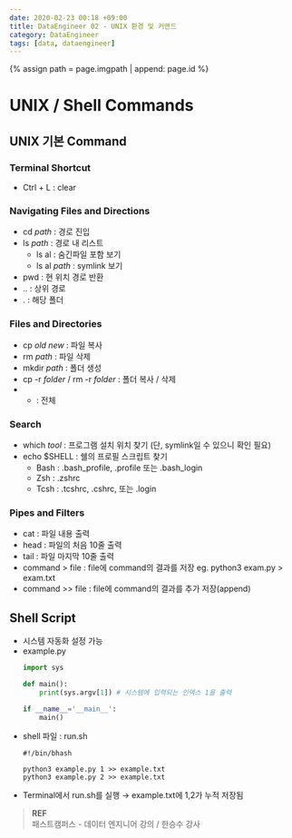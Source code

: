 ```yaml
---
date: 2020-02-23 00:18 +09:00
title: DataEngineer 02 - UNIX 환경 및 커맨드
category: DataEngineer
tags: [data, dataengineer]
---
```

{% assign path = page.imgpath | append: page.id %}

# UNIX / Shell Commands

## UNIX 기본 Command

### Terminal Shortcut
- Ctrl + L : clear

### Navigating Files and Directions
- cd *path* : 경로 진입
- ls *path* : 경로 내 리스트
  - ls al : 숨긴파일 포함 보기
  - ls al *path* : symlink 보기
- pwd : 현 위치 경로 반환
- .. : 상위 경로
- . : 해당 폴더

### Files and Directories
- cp *old new* : 파일 복사
- rm *path* : 파일 삭제
- mkdir *path* : 폴더 생성
- cp -r *folder* / rm -r *folder* : 폴더 복사 / 삭제
- * : 전체

### Search
- which *tool* : 프로그램 설치 위치 찾기 (단, symlink일 수 있으니 확인 필요)
- echo $SHELL : 쉘의 프로필 스크립트 찾기
  - Bash : .bash_profile, .profile 또는 .bash_login
  - Zsh : .zshrc
  - Tcsh : .tcshrc, .cshrc, 또는 .login

### Pipes and Filters
- cat : 파일 내용 출력
- head : 파일의 처음 10줄 출력
- tail : 파일 마지막 10줄 출력
- command > file : file에 command의 결과를 저장 eg. python3 exam.py > exam.txt
- command >> file : file에 command의 결과를 추가 저장(append)


## Shell Script

- 시스템 자동화 설정 가능
- example.py
    ```python
    import sys

    def main():
        print(sys.argv[1]) # 시스템에 입력되는 인덱스 1을 출력

    if __name__='__main__':
        main()
    ```
- shell 파일 : run.sh  
    ```shell
    #!/bin/bhash

    python3 example.py 1 >> example.txt
    python3 example.py 2 >> example.txt
    ```
- Terminal에서 run.sh를 실행 &rarr; example.txt에 1,2가 누적 저장됨

> **REF**  
> 패스트캠퍼스 - 데이터 엔지니어 강의 / 한승수 강사